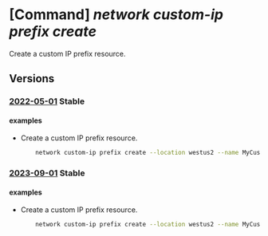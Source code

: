 # [Command] _network custom-ip prefix create_

Create a custom IP prefix resource.

## Versions

### [2022-05-01](/Resources/mgmt-plane/L3N1YnNjcmlwdGlvbnMve30vcmVzb3VyY2Vncm91cHMve30vcHJvdmlkZXJzL21pY3Jvc29mdC5uZXR3b3JrL2N1c3RvbWlwcHJlZml4ZXMve30=/2022-05-01.xml) **Stable**

<!-- mgmt-plane /subscriptions/{}/resourcegroups/{}/providers/microsoft.network/customipprefixes/{} 2022-05-01 -->

#### examples

- Create a custom IP prefix resource.
    ```bash
        network custom-ip prefix create --location westus2 --name MyCustomIpPrefix --resource-group MyResourceGroup
    ```

### [2023-09-01](/Resources/mgmt-plane/L3N1YnNjcmlwdGlvbnMve30vcmVzb3VyY2Vncm91cHMve30vcHJvdmlkZXJzL21pY3Jvc29mdC5uZXR3b3JrL2N1c3RvbWlwcHJlZml4ZXMve30=/2023-09-01.xml) **Stable**

<!-- mgmt-plane /subscriptions/{}/resourcegroups/{}/providers/microsoft.network/customipprefixes/{} 2023-09-01 -->

#### examples

- Create a custom IP prefix resource.
    ```bash
        network custom-ip prefix create --location westus2 --name MyCustomIpPrefix --resource-group MyResourceGroup
    ```
